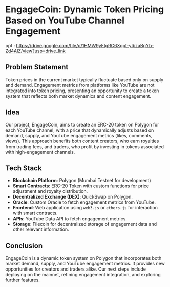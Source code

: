 # EngageCoin: Dynamic Token Pricing Based on YouTube Channel Engagement
ppt : https://drive.google.com/file/d/1HMW9yFtgRC6Xgpt-yIbzaBqYb-Zd4AIZ/view?usp=drive_link

## Problem Statement

Token prices in the current market typically fluctuate based only on supply and demand. Engagement metrics from platforms like YouTube are not integrated into token pricing, presenting an opportunity to create a token system that reflects both market dynamics and content engagement.

## Idea

Our project, EngageCoin, aims to create an ERC-20 token on Polygon for each YouTube channel, with a price that dynamically adjusts based on demand, supply, and YouTube engagement metrics (likes, comments, views). This approach benefits both content creators, who earn royalties from trading fees, and traders, who profit by investing in tokens associated with high-engagement channels.

## Tech Stack

- **Blockchain Platform**: Polygon (Mumbai Testnet for development)
- **Smart Contracts**: ERC-20 Token with custom functions for price adjustment and royalty distribution.
- **Decentralized Exchange (DEX)**: QuickSwap on Polygon.
- **Oracle**: Custom Oracle to fetch engagement metrics from YouTube.
- **Frontend**: Web application using `web3.js` or `ethers.js` for interaction with smart contracts.
- **APIs**: YouTube Data API to fetch engagement metrics.
- **Storage**: Filecoin for decentralized storage of engagement data and other relevant information.


## Conclusion

EngageCoin is a dynamic token system on Polygon that incorporates both market demand, supply, and YouTube engagement metrics. It provides new opportunities for creators and traders alike. Our next steps include deploying on the mainnet, refining engagement integration, and exploring further features.
